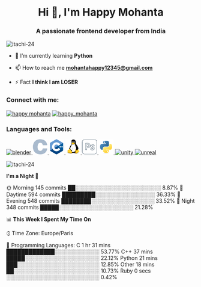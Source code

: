 <h1 align="center">Hi 👋, I'm Happy Mohanta</h1>
<h3 align="center">A passionate frontend developer from India</h3>
<p align="left"> <img src="https://komarev.com/ghpvc/?username=itachi-24&label=Profile%20views&color=0e75b6&style=flat" alt="itachi-24" /> </p>

- 🌱 I’m currently learning **Python**

- 📫 How to reach me **mohantahappy12345@gmail.com**

- ⚡ Fact **I think I am LOSER**

<h3 align="left">Connect with me:</h3>
<p align="left">
<a href="https://fb.com/happy mohanta" target="blank"><img align="center" src="https://cdn.jsdelivr.net/npm/simple-icons@3.0.1/icons/facebook.svg" alt="happy mohanta" height="30" width="40" /></a>
<a href="https://instagram.com/happy_mohanta" target="blank"><img align="center" src="https://cdn.jsdelivr.net/npm/simple-icons@3.0.1/icons/instagram.svg" alt="happy_mohanta" height="30" width="40" /></a>
</p>

<h3 align="left">Languages and Tools:</h3>
<p align="left"> <a href="https://www.blender.org/" target="_blank"> <img src="https://download.blender.org/branding/community/blender_community_badge_white.svg" alt="blender" width="40" height="40"/> </a> <a href="https://www.cprogramming.com/" target="_blank"> <img src="https://raw.githubusercontent.com/devicons/devicon/master/icons/c/c-original.svg" alt="c" width="40" height="40"/> </a> <a href="https://www.w3schools.com/cpp/" target="_blank"> <img src="https://raw.githubusercontent.com/devicons/devicon/master/icons/cplusplus/cplusplus-original.svg" alt="cplusplus" width="40" height="40"/> </a> <a href="https://www.linux.org/" target="_blank"> <img src="https://raw.githubusercontent.com/devicons/devicon/master/icons/linux/linux-original.svg" alt="linux" width="40" height="40"/> </a> <a href="https://www.photoshop.com/en" target="_blank"> <img src="https://raw.githubusercontent.com/devicons/devicon/master/icons/photoshop/photoshop-line.svg" alt="photoshop" width="40" height="40"/> </a> <a href="https://www.python.org" target="_blank"> <img src="https://raw.githubusercontent.com/devicons/devicon/master/icons/python/python-original.svg" alt="python" width="40" height="40"/> </a> <a href="https://unity.com/" target="_blank"> <img src="https://www.vectorlogo.zone/logos/unity3d/unity3d-icon.svg" alt="unity" width="40" height="40"/> </a> <a href="https://unrealengine.com/" target="_blank"> <img src="https://raw.githubusercontent.com/kenangundogan/fontisto/036b7eca71aab1bef8e6a0518f7329f13ed62f6b/icons/svg/brand/unreal-engine.svg" alt="unreal" width="40" height="40"/> </a> </p>

<p><img align="center" src="https://github-readme-stats.vercel.app/api/top-langs?username=itachi-24&show_icons=true&locale=en&layout=compact" alt="itachi-24" /></p>
 
 **I'm a Night 🦉** 



🌞 Morning    145 commits    ██░░░░░░░░░░░░░░░░░░░░░░░   8.87% 
🌆 Daytime    594 commits    █████████░░░░░░░░░░░░░░░░   36.33% 
🌃 Evening    548 commits    ████████░░░░░░░░░░░░░░░░░   33.52% 
🌙 Night      348 commits    █████░░░░░░░░░░░░░░░░░░░░   21.28%


📊 **This Week I Spent My Time On** 


⌚︎ Time Zone: Europe/Paris

💬 Programming Languages: 
C                      1 hr 31 mins        █████████████░░░░░░░░░░░░   53.77% 
C++                      37 mins             █████░░░░░░░░░░░░░░░░░░░░   22.12% 
Python                    21 mins             ███░░░░░░░░░░░░░░░░░░░░░░   12.85% 
Other                     18 mins             ██░░░░░░░░░░░░░░░░░░░░░░░   10.73% 
Ruby                    0 secs              ░░░░░░░░░░░░░░░░░░░░░░░░░   0.42%

```
 
